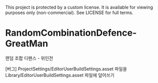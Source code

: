 This project is protected by a custom license. It is available for viewing purposes only (non-commercial). See LICENSE for full terms.

# RandomCombinationDefence-GreatMan
랜덤 조합 디펜스 - 위인전

[버그]
ProjectSettings/EditorUserBuildSettings.asset 파일을 
Library/EditorUserBuildSettings.asset 파일에 덮어쓰기